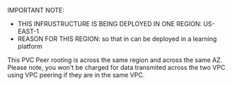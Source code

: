 IMPORTANT NOTE:

- THIS INFRUSTRUCTURE IS BEING DEPLOYED IN ONE REGION: US-EAST-1
- REASON FOR THIS REGION: so that in can be deployed in a learning platform

This PVC Peer rooting is across the same region and across the same AZ. Please note, you won't be charged for data transmited across the two VPC using VPC peering if they are in the same VPC.